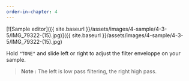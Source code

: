 ```yaml
---
order-in-chapter: 4
---
```


[![Sample editor]({{ site.baseurl }}/assets/images/4-sample/4-3-5/IMG_79322-(15).jpg)]({{
site.baseurl }}/assets/images/4-sample/4-3-5/IMG_79322-(15).jpg)

Hold `"TONE"` and slide left or right to adjust the filter enveloppe on your sample.

> **Note :** The left is low pass filtering, the right high pass.
